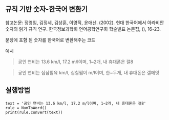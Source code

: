 ## 규칙 기반 숫자-한국어 변환기

참고논문: 정영임, 김정세, 김상훈, 이영직, 윤애선. (2002). 현대 한국어에서 아라비안 숫자의 읽기 규칙 연구. 한국정보과학회 언어공학연구회 학술발표 논문집, (), 16-23.

문장에 포함 된 숫자를 한국어로 변환해주는 코드

예시
> 공인 연비는 13.6 km/l, 17.2 m/l이며, 1~2개, 내 휴대폰은 갤8

> 공인 연비는 십삼쩜육 km/l, 십칠쩜이 m/l이며, 한~두개, 내 휴대폰은 갤에잇

실행방법
---
    text = '공인 연비는 13.6 km/l, 17.2 m/l이며, 1~2개, 내 휴대폰은 갤8'
    rule = NumToWord()
    print(rule.convert(text))
